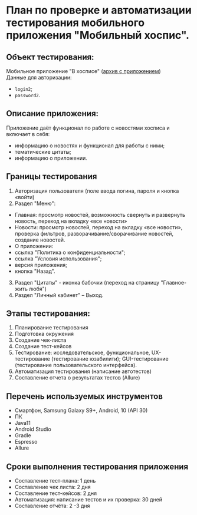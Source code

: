 # План по проверке и автоматизации тестирования мобильного приложения "Мобильный хоспис".
## Объект тестирования:

Мобильное приложение "В хосписе" ([архив с приложением](https://drive.google.com/drive/u/1/folders/14Sl8CAiIzFqtyXx6BAmWVlbu3_cXXzH1))\
Данные для авторизации:

- `login2`;
- `password2`.

## Описание приложения:

Приложение даёт функционал по работе с новостями хосписа и включает в себя:

- информацию о новостях и функционал для работы с ними;
- тематические цитаты;
- информацию о приложении.

## Границы тестирования
1. Авторизация пользователя (поле ввода логина, пароля и кнопка «войти)
2. Раздел "Меню":
 - Главная: просмотр новостей, возможность свернуть и развернуть новость, переход на вкладку «все новости»
 - Новости: просмотр новостей, переход на вкладку «все новости», проверка фильтров, разворачивание/сворачивание новостей, создание новостей.
 - О приложении: 
  - ссылка "Политика о конфиденциальности";
   - ссылка "Условия использования";
   - версия приложения;
   - кнопка "Назад".
3. Раздел "Цитаты" - иконка бабочки (переход на страницу "Главное-жить любя")
4. Раздел "Личный кабинет" – Выход.
   

## Этапы тестирования:
1. Планирование тестирования
2. Подготовка окружения
3. Создание чек-листа
4. Создание тест-кейсов
5. Тестирование: исследовательское, функциональное, UX-тестирование (тестирование юзабилити); GUI-тестирование (тестирование пользовательского интерфейса).
7. Автоматизация тестирования (написание автотестов)
8. Составление отчета о результатах тестов (Allure)

## Перечень используемых инструментов 
- Смартфон, Samsung Galaxy S9+, Android, 10 (API 30)
- ПК 
-  Java11 
- Android Studio
- Gradle
- Espresso
- Allure

## Сроки выполнения тестирования приложения
- Составление тест-плана: 1 день
- Составление чек листа: 2 дня
- Составление тест-кейсов: 2 дня
- Автоматизация: написание тестов и их проверка: 30 дней
- Составление отчёта: 2 -3 дня
